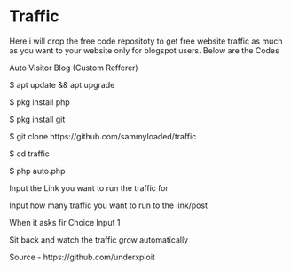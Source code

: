 # Traffic
Here i will drop the free code repositoty to get free website traffic as much as you want to your website only for blogspot users.
Below are the Codes

Auto Visitor Blog (Custom Refferer)

<p>$ apt update && apt upgrade</p>
<p>$ pkg install php</p>
<p>$ pkg install git</p>
<p>$ git clone https://github.com/sammyloaded/traffic</p>
<p>$ cd traffic</p>
<p>$ php auto.php</p>
<p> Input the Link you want to run the traffic for</p>
<p>Input how many traffic you want to run to the link/post</p>
<p>When it asks fir Choice Input 1</p>
<p>Sit back and watch the traffic grow automatically</p>
<p> Source - https://github.com/underxploit</p>
